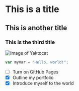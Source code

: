 # This is a title
## This is another title
### This is the third title

![Image of Yaktocat](https://octodex.github.com/images/yaktocat.png)

``` javascript
var myVar = "Hello, world!";
```

- [ ] Turn on GitHub Pages
- [x] Outline my portfolio
- [x] Introduce myself to the world
